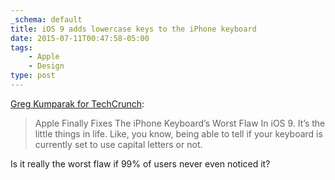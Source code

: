 ```yaml
---
_schema: default
title: iOS 9 adds lowercase keys to the iPhone keyboard
date: 2015-07-11T00:47:58-05:00
tags:
    - Apple
    - Design
type: post
---
```


[Greg Kumparak for TechCrunch](https://techcrunch.com/2015/07/10/apple-finally-fixes-the-iphone-keyboards-worst-flaw-in-ios-9/):

> Apple Finally Fixes The iPhone Keyboard’s Worst Flaw In iOS 9. It’s the little things in life. Like, you know, being able to tell if your keyboard is currently set to use capital letters or not.

Is it really the worst flaw if 99% of users never even noticed it?
